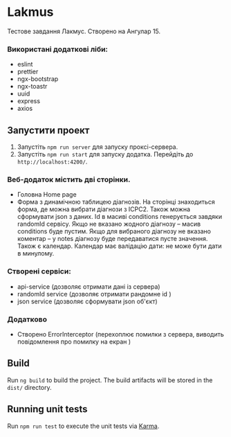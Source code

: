 # Lakmus

Тестове завдання Лакмус. Створено на Ангулар 15.

### Використані додаткові ліби:

- eslint
- prettier
- ngx-bootstrap
- ngx-toastr
- uuid
- express
- axios

## Запустити проект

1. Запустіть `npm run server` для запуску проксі-сервера.
2. Запустіть `npm run start` для запуску додатка. Перейдіть до `http://localhost:4200/`.

### Веб-додаток містить дві сторінки.

- Головна Home page
- Форма з динамічною таблицею діагнозів.
  На сторінці знаходиться форма, де можна вибрати діагнози з ICPC2.
  Також можна сформувати json з даних. Id в масиві conditions генерується завдяки randomId сервісу.
  Якщо не вказано жодного діагнозу – масив conditions буде пустим.
  Якщо для вибраного діагнозу не вказано коментар – у notes діагнозу буде передаватися пусте значення.
  Також є календар. Календар має валідацію дати: не може бути дати в минулому.

### Створені сервiси:

- api-service (дозволяє отримати дані із сервера)
- randomId service (дозволяє отримати рандомне id )
- json service (дозволяє сформувати json об'єкт)

### Додатково

- Створено ErrorInterceptor (перехоплює помилки з сервера, виводить повідомлення про помилку на екран )

## Build

Run `ng build` to build the project. The build artifacts will be stored in the `dist/` directory.

## Running unit tests

Run `npm run test` to execute the unit tests via [Karma](https://karma-runner.github.io).
